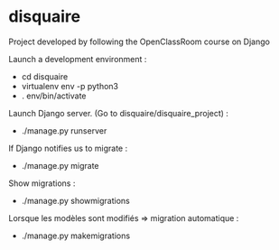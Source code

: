 # disquaire

Project developed by following the OpenClassRoom course on Django

Launch a development environment :
 - cd disquaire
 - virtualenv env -p python3
 - . env/bin/activate

Launch Django server. (Go to disquaire/disquaire_project) :
 - ./manage.py runserver

If Django notifies us to migrate :
 - ./manage.py migrate

Show migrations :
 - ./manage.py showmigrations

Lorsque les modèles sont modifiés => migration automatique :
 - ./manage.py makemigrations